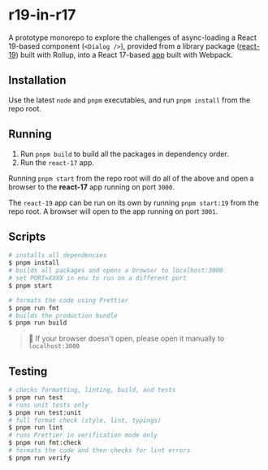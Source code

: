 # r19-in-r17

A prototype monorepo to explore the challenges of async-loading a React 19-based component (`<Dialog />`), provided from a library package ([react-19](./packages/react-19/)) built with Rollup, into a React 17-based [app](./packages/react-17/) built with Webpack.

## Installation

Use the latest `node` and `pnpm` executables, and run `pnpm install` from the repo root.

## Running

1. Run `pnpm build` to build all the packages in dependency order.
2. Run the `react-17` app.

Running `pnpm start` from the repo root will do all of the above and open a browser to the __react-17__ app running on port `3000`.

The `react-19` app can be run on its own by running `pnpm start:19` from the repo root. A browser will open to the app running on port `3001`.

## Scripts

```bash
# installs all dependencies
$ pnpm install
# builds all packages and opens a browser to localhost:3000
# set PORT=XXXX in env to run on a different port
$ pnpm start

# formats the code using Prettier
$ pnpm run fmt
# builds the production bundle
$ pnpm run build
```

> 💬 If your browser doesn't open, please open it manually to `localhost:3000`

## Testing

```bash
# checks formatting, linting, build, and tests
$ pnpm run test
# runs unit tests only
$ pnpm run test:unit
# full format check (style, lint, typings)
$ pnpm run lint
# runs Prettier in verification mode only
$ pnpm run fmt:check
# formats the code and then checks for lint errors
$ pnpm run verify
```
